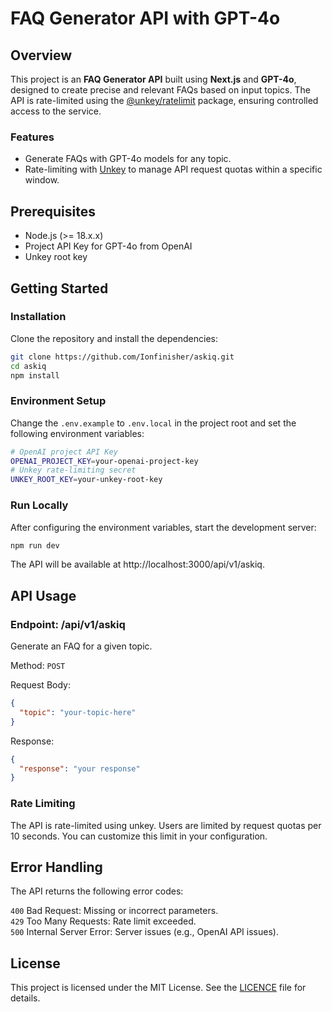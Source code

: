 # FAQ Generator API with GPT-4o

## Overview

This project is an **FAQ Generator API** built using **Next.js** and **GPT-4o**, designed to create precise and relevant FAQs based on input topics. The API is rate-limited using the [@unkey/ratelimit](https://www.unkey.com/docs/libraries/ts/ratelimit) package, ensuring controlled access to the service.

### Features

- Generate FAQs with GPT-4o models for any topic.
- Rate-limiting with [Unkey](https://www.unkey.com/) to manage API request quotas within a specific window.

## Prerequisites

- Node.js (>= 18.x.x)
- Project API Key for GPT-4o from OpenAI
- Unkey root key

## Getting Started

### Installation

Clone the repository and install the dependencies:

```bash
git clone https://github.com/Ionfinisher/askiq.git
cd askiq
npm install
```

### Environment Setup

Change the `.env.example` to `.env.local` in the project root and set the following environment variables:

```bash
# OpenAI project API Key
OPENAI_PROJECT_KEY=your-openai-project-key
# Unkey rate-limiting secret
UNKEY_ROOT_KEY=your-unkey-root-key
```

### Run Locally

After configuring the environment variables, start the development server:

```bash
npm run dev
```

The API will be available at http://localhost:3000/api/v1/askiq.

## API Usage

### Endpoint: /api/v1/askiq

Generate an FAQ for a given topic.

Method: `POST`

Request Body:

```json
{
  "topic": "your-topic-here"
}
```

Response:

```json
{
  "response": "your response"
}
```

### Rate Limiting

The API is rate-limited using unkey. Users are limited by request quotas per 10 seconds. You can customize this limit in your configuration.

## Error Handling

The API returns the following error codes:

`400` Bad Request: Missing or incorrect parameters.<br/>
`429` Too Many Requests: Rate limit exceeded.<br/>
`500` Internal Server Error: Server issues (e.g., OpenAI API issues).

## License

This project is licensed under the MIT License. See the [LICENCE](https://github.com/Ionfinisher/askiq/blob/main/LICENCE) file for details.
